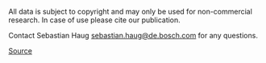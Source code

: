 All data is subject to copyright and may only be used for non-commercial research. In case of use please cite our publication.

Contact Sebastian Haug [sebastian.haug@de.bosch.com](mailto:sebastian.haug@de.bosch.com) for any questions.

[Source](https://github.com/cwfid/dataset#use)
